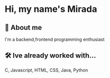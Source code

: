 
# Hi, my name's Mirada


## 🚀 About me
I'm a backend,frontend programming enthusiast


## 🛠 Ive already worked with...
C, Javascript, HTML, CSS, Java, Python


<!--
**fnmiranda/fnmiranda** is a ✨ _special_ ✨ repository because its `README.md` (this file) appears on your GitHub profile.

Here are some ideas to get you started:

- 🔭 I’m currently working on ...
- 🌱 I’m currently learning ...
- 👯 I’m looking to collaborate on ...
- 🤔 I’m looking for help with ...
- 💬 Ask me about ...
- 📫 How to reach me: ...
- 😄 Pronouns: ...
- ⚡ Fun fact: ...
-->

